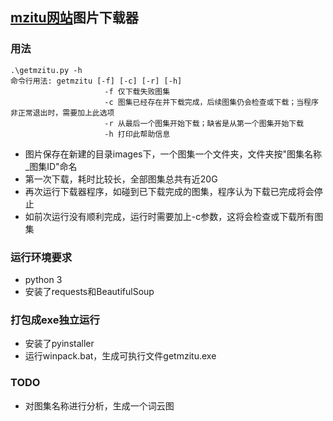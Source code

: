 ## [mzitu网站](http://www.mzitu.com/)图片下载器

### 用法

```
.\getmzitu.py -h
命令行用法: getmzitu [-f] [-c] [-r] [-h]
                     -f 仅下载失败图集
                     -c 图集已经存在并下载完成，后续图集仍会检查或下载；当程序非正常退出时，需要加上此选项
                     -r 从最后一个图集开始下载；缺省是从第一个图集开始下载
                     -h 打印此帮助信息
```

- 图片保存在新建的目录images下，一个图集一个文件夹，文件夹按"图集名称_图集ID"命名
- 第一次下载，耗时比较长，全部图集总共有近20G
- 再次运行下载器程序，如碰到已下载完成的图集，程序认为下载已完成将会停止
- 如前次运行没有顺利完成，运行时需要加上-c参数，这将会检查或下载所有图集

### 运行环境要求

- python 3
- 安装了requests和BeautifulSoup

### 打包成exe独立运行

- 安装了pyinstaller
- 运行winpack.bat，生成可执行文件getmzitu.exe

### TODO

- 对图集名称进行分析，生成一个词云图
